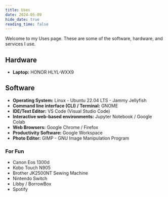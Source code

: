 ```yaml
---
title: Uses
date: 2024-05-09
hide_date: true
reading_time: false
---
```

Welcome to my Uses page. These are some of the software, hardware, and services I use.

<!-- Make sure to check out [uses.tech](https://uses.tech/) for a list of everyone's Uses pages! -->

## Hardware
- **Laptop:** HONOR HLYL-WXX9
<!-- - **Computer:** Desktop
- **Monitor**  -->

## Software 
- **Operating System:** Linux - Ubuntu 22.04 LTS - Jammy Jellyfish
- **Command line interface (CLI) / Terminal:** GNOME
- **IDE/Text Editor:** VS Code (Visual Studio Code)
- **Interactive web-based environments:** Jupyter Notebook / Google Colab
- **Web Browsers:** Google Chrome / Firefox
- **Productivity Software:** Google Workspace
- **Photo Editor:** GIMP - GNU Image Manipulation Program

### For Fun
- Canon Eos 1300d
- Kobo Touch N905
- Brother JK2500NT Sewing Machine
- Nintendo Switch
- Libby / BorrowBox
- Spotify